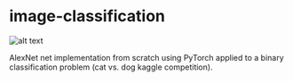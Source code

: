 # image-classification

![alt text](https://github.com/juanprida/image-classification/blob/main/woof_meow.jpg?raw=true)

AlexNet net implementation from scratch using PyTorch applied to a binary classification problem (cat vs. dog kaggle competition).
